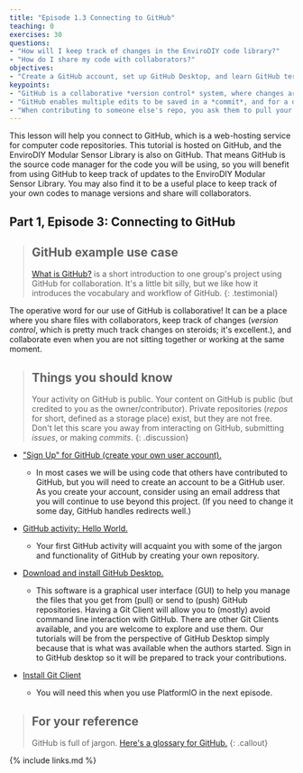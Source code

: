 ```yaml
---
title: "Episode 1.3 Connecting to GitHub"
teaching: 0
exercises: 30
questions:
- "How will I keep track of changes in the EnviroDIY code library?"
- "How do I share my code with collaborators?"
objectives:
- "Create a GitHub account, set up GitHub Desktop, and learn GitHub terminology."
keypoints:
- "GitHub is a collaborative *version control* system, where changes are tracked over an entire directory of files that is called a *repository*."
- "GitHub enables multiple edits to be saved in a *commit*, and for a different version to be developed in a *branch*."
- "When contributing to someone else's repo, you ask them to pull your code edits into their code base by issuing a *pull request*"
---
```

This lesson will help you connect to GitHub, which is a web-hosting service for computer code repositories. This tutorial is hosted on GitHub, and the EnviroDIY Modular Sensor Library is also on GitHub. That means GitHub is the source code manager for the code you will be using, so you will benefit from using GitHub to keep track of updates to the EnviroDIY Modular Sensor Library. You may also find it to be a useful place to keep track of your own codes to manage versions and share will collaborators.

## Part 1, Episode 3: Connecting to GitHub

> ## GitHub example use case
> [What is GitHub?](https://www.youtube.com/watch?v=w3jLJU7DT5E) is a short introduction to one group's project using GitHub for collaboration. It's a little bit silly, but we like how it introduces the vocabulary and workflow of GitHub.
{: .testimonial}

The operative word for our use of GitHub is collaborative! It can be a place where you share files with collaborators, keep track of changes (*version control*, which is pretty much track changes on steroids; it's excellent.), and collaborate even when you are not sitting together or working at the same moment.

> ## Things you should know
> Your activity on GitHub is public. Your content on GitHub is public (but credited to you as the owner/contributor). Private repositories (*repos* for short, defined as a storage place) exist, but they are not free. Don't let this scare you away from interacting on GitHub, submitting *issues*, or making *commits*.
{: .discussion}

- ["Sign Up" for GitHub (create your own user account).](https://github.com/)
  - In most cases we will be using code that others have contributed to GitHub, but you will need to create an account to be a GitHub user. As you create your account, consider using an email address that you will continue to use beyond this project. (If you need to change it some day, GitHub handles redirects well.)

- [GitHub activity: Hello World.](https://guides.github.com/activities/hello-world/)
  - Your first GitHub activity will acquaint you with some of the jargon and functionality of GitHub by creating your own repository.  

- [Download and install GitHub Desktop.](https://desktop.github.com/)
  - This software is a graphical user interface (GUI) to help you manage the files that you get from (pull) or send to (push) GitHub repositories. Having a Git Client will allow you to (mostly) avoid command line interaction with GitHub. There are other Git Clients available, and you are welcome to explore and use them. Our tutorials will be from the perspective of GitHub Desktop simply because that is what was available when the authors started. Sign in to GitHub desktop so it will be prepared to track your contributions.

- [Install Git Client](https://git-scm.com/downloads)
  - You will need this when you use PlatformIO in the next episode. 


> ## For your reference
> GitHub is full of jargon. [Here's a glossary for GitHub.](https://help.github.com/articles/github-glossary/)
{: .callout}


{% include links.md %}
